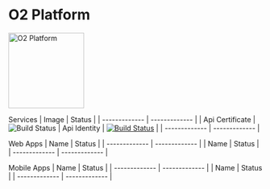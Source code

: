 # O2 Platform

<img width="150" src="https://thumbsnap.com/t/U6Exv5gd.jpg"  alt="O2 Platform"/>

Services
| Image | Status | 
| ------------- | ------------- | 
| Api Certificate |  
<img src="https://dev.azure.com/o2-bionics/O2/_apis/build/status/certificate-api?branchName=dev" alt="Build Status"/>
| Api Identity | [![Build Status](https://dev.azure.com/o2-bionics/O2/_apis/build/status/identity-api?branchName=dev)](https://dev.azure.com/o2-bionics/O2/_build/latest?definitionId=2&branchName=dev) |
| ------------- | ------------- | 

Web Apps
| Name | Status |
| ------------- | ------------- | 
| Name | Status |
| ------------- | ------------- | 

Mobile Apps
| Name | Status |
| ------------- | ------------- | 
| Name | Status |
| ------------- | ------------- | 
